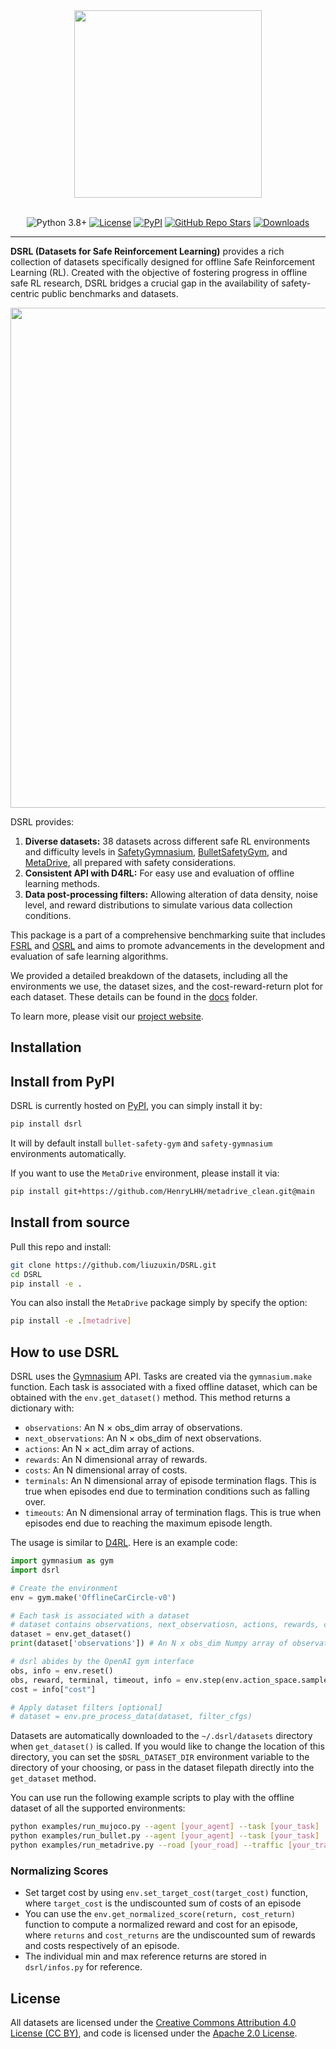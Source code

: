 <div align="center">
  <a href="http://www.offline-saferl.org"><img width="300px" height="auto" src="https://github.com/liuzuxin/dsrl/raw/main/docs/dsrl-logo.png"></a>
</div>

<br/>

<div align="center">

  <a>![Python 3.8+](https://img.shields.io/badge/Python-3.8%2B-brightgreen.svg)</a>
  [![License](https://img.shields.io/badge/License-Apache_2.0-blue.svg)](#license)
  [![PyPI](https://img.shields.io/pypi/v/dsrl?logo=pypi)](https://pypi.org/project/dsrl)
  [![GitHub Repo Stars](https://img.shields.io/github/stars/liuzuxin/dsrl?color=brightgreen&logo=github)](https://github.com/liuzuxin/dsrl/stargazers)
  [![Downloads](https://static.pepy.tech/personalized-badge/dsrl?period=total&left_color=grey&right_color=blue&left_text=downloads)](https://pepy.tech/project/dsrl)
  <!-- [![Documentation Status](https://img.shields.io/readthedocs/fsrl?logo=readthedocs)](https://fsrl.readthedocs.io) -->
  <!-- [![CodeCov](https://codecov.io/github/liuzuxin/fsrl/branch/main/graph/badge.svg?token=BU27LTW9F3)](https://codecov.io/github/liuzuxin/fsrl)
  [![Tests](https://github.com/liuzuxin/fsrl/actions/workflows/test.yml/badge.svg)](https://github.com/liuzuxin/fsrl/actions/workflows/test.yml) -->
  <!-- [![CodeCov](https://img.shields.io/codecov/c/github/liuzuxin/fsrl/main?logo=codecov)](https://app.codecov.io/gh/liuzuxin/fsrl) -->
  <!-- [![tests](https://img.shields.io/github/actions/workflow/status/liuzuxin/fsrl/test.yml?label=tests&logo=github)](https://github.com/liuzuxin/fsrl/tree/HEAD/tests) -->
  
</div>

---


**DSRL (Datasets for Safe Reinforcement Learning)** provides a rich collection of datasets specifically designed for offline Safe Reinforcement Learning (RL). Created with the objective of fostering progress in offline safe RL research, DSRL bridges a crucial gap in the availability of safety-centric public benchmarks and datasets. 

<div align="center">
  <img width="800px" height="auto" src="https://github.com/liuzuxin/dsrl/raw/main/docs/tasks.png">
</div>

DSRL provides:

1. **Diverse datasets:** 38 datasets across different safe RL environments and difficulty levels in [SafetyGymnasium](https://github.com/PKU-Alignment/safety-gymnasium), [BulletSafetyGym](https://github.com/liuzuxin/Bullet-Safety-Gym), and [MetaDrive](https://github.com/HenryLHH/metadrive_clean), all prepared with safety considerations.
2. **Consistent API with D4RL:** For easy use and evaluation of offline learning methods.
3. **Data post-processing filters:** Allowing alteration of data density, noise level, and reward distributions to simulate various data collection conditions.

This package is a part of a comprehensive benchmarking suite that includes [FSRL](https://github.com/liuzuxin/fsrl) and [OSRL](https://github.com/liuzuxin/osrl) and aims to promote advancements in the development and evaluation of safe learning algorithms.

We provided a detailed breakdown of the datasets, including all the environments we use, the dataset sizes, and the cost-reward-return plot for each dataset. These details can be found in the [docs](https://github.com/liuzuxin/DSRL/tree/main/docs) folder.

To learn more, please visit our [project website](http://www.offline-saferl.org).

<!-- To learn more, please visit our [project website](http://www.offline-saferl.org) or refer to our [documentation](./docs). -->

## Installation

## Install from PyPI

DSRL is currently hosted on [PyPI](https://pypi.org/project/dsrl), you can simply install it by:

```bash
pip install dsrl
```
It will by default install `bullet-safety-gym` and `safety-gymnasium` environments automatically.

If you want to use the `MetaDrive` environment, please install it via:
```bash
pip install git+https://github.com/HenryLHH/metadrive_clean.git@main
```

## Install from source

Pull this repo and install:
```bash
git clone https://github.com/liuzuxin/DSRL.git
cd DSRL
pip install -e .
```

You can also install the `MetaDrive` package simply by specify the option:
```bash
pip install -e .[metadrive]
```

## How to use DSRL
DSRL uses the [Gymnasium](https://gymnasium.farama.org/) API. Tasks are created via the `gymnasium.make` function. Each task is associated with a fixed offline dataset, which can be obtained with the `env.get_dataset()` method. This method returns a dictionary with:
- `observations`: An N × obs_dim array of observations.
- `next_observations`: An N × obs_dim of next observations.
- `actions`: An N × act_dim array of actions.
- `rewards`: An N dimensional array of rewards.
- `costs`: An N dimensional array of costs.
- `terminals`: An N dimensional array of episode termination flags. This is true when episodes end due to termination conditions such as falling over.
- `timeouts`: An N dimensional array of termination flags. This is true when episodes end due to reaching the maximum episode length.

The usage is similar to [D4RL](https://github.com/Farama-Foundation/D4RL). Here is an example code:

```python
import gymnasium as gym
import dsrl

# Create the environment
env = gym.make('OfflineCarCircle-v0')

# Each task is associated with a dataset
# dataset contains observations, next_observatiosn, actions, rewards, costs, terminals, timeouts
dataset = env.get_dataset()
print(dataset['observations']) # An N x obs_dim Numpy array of observations

# dsrl abides by the OpenAI gym interface
obs, info = env.reset()
obs, reward, terminal, timeout, info = env.step(env.action_space.sample())
cost = info["cost"]

# Apply dataset filters [optional]
# dataset = env.pre_process_data(dataset, filter_cfgs)
```

Datasets are automatically downloaded to the `~/.dsrl/datasets` directory when `get_dataset()` is called. If you would like to change the location of this directory, you can set the `$DSRL_DATASET_DIR` environment variable to the directory of your choosing, or pass in the dataset filepath directly into the `get_dataset` method.

You can use run the following example scripts to play with the offline dataset of all the supported environments: 

``` bash
python examples/run_mujoco.py --agent [your_agent] --task [your_task]
python examples/run_bullet.py --agent [your_agent] --task [your_task]
python examples/run_metadrive.py --road [your_road] --traffic [your_traffic] 
```

### Normalizing Scores
- Set target cost by using `env.set_target_cost(target_cost)` function, where `target_cost` is the undiscounted sum of costs of an episode
- You can use the `env.get_normalized_score(return, cost_return)` function to compute a normalized reward and cost for an episode, where `returns` and `cost_returns` are the undiscounted sum of rewards and costs respectively of an episode. 
- The individual min and max reference returns are stored in `dsrl/infos.py` for reference.


## License

All datasets are licensed under the [Creative Commons Attribution 4.0 License (CC BY)](https://creativecommons.org/licenses/by/4.0/), and code is licensed under the [Apache 2.0 License](https://www.apache.org/licenses/LICENSE-2.0.html).
